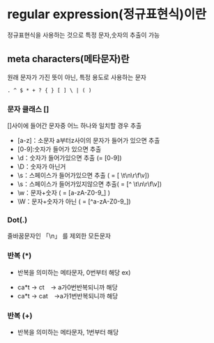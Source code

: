 # regular expression(정규표현식)이란
정규표현식을 사용하는 것으로 특정 문자,숫자의 추출이 가능

## meta characters(메타문자)란
원래 문자가 가진 뜻이 아닌, 특정 용도로 사용하는 문자

```
. ^ $ * + ? { } [ ] \ | ( )
```

### 문자 클래스 []
[]사이에 들어간 문자중 어느 하나와 일치할 경우 추출

- [a-z]：소문자 a부터z사이의 문자가 들어가 있으면 추출
- [0-9]:숫자가 들어가 있으면 추출
- \d：숫자가 들어가있으면 추출 (= [0-9])
- \D：숫자가 아닌거
- \s：스페이스가 들어가있으면 추출 ( = [ \t\n\r\f\v])
- \s：스페이스가 들어가있지않으면 추출( = [^ \t\n\r\f\v])
- \w：문자+숫자 ( = [a-zA-Z0-9_] )
- \W：문자+숫자가 아닌 ( = [^a-zA-Z0-9_])

### Dot(.)
줄바꿈문자인 「\n」 를 제외한 모든문자

### 반복 (*)
 * 반복을 의미하는 메타문자, 0번부터 해당
ex) 
- ca*t → ct　→ a가0번반복되니까 해당
- ca*t → cat　→a가1번반복되니까 해당

### 반복 (+)
 + 반복을 의미하는 메타문자, 1번부터 해당